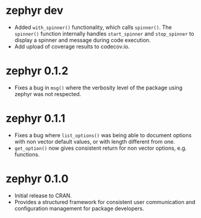 # zephyr dev

* Added `with_spinner()` functionality, which calls `spinner()`. The `spinner()` function internally handles `start_spinner` and `stop_spinner` to display a spinner and message during code execution. 
* Add upload of coverage results to codecov.io.

# zephyr 0.1.2

* Fixes a bug in `msg()` where the verbosity level of the package using zephyr
  was not respected.

# zephyr 0.1.1

* Fixes a bug where `list_options()` was being able to document options with
  non vector default values, or with length different from one.
* `get_option()` now gives consistent return for non vector options,
  e.g. functions.

# zephyr 0.1.0

* Initial release to CRAN.
* Provides a structured framework for consistent user communication and
  configuration management for package developers.
